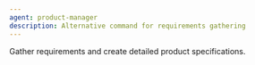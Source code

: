 ```yaml
---
agent: product-manager
description: Alternative command for requirements gathering
---
```


Gather requirements and create detailed product specifications.